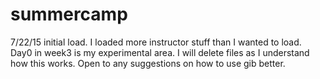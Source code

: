 # summercamp

7/22/15 initial load. I loaded more instructor stuff than I wanted to load. Day0 in week3 is my experimental area. I will delete files as I understand how this works. 
Open to any suggestions on how to use gib better.

